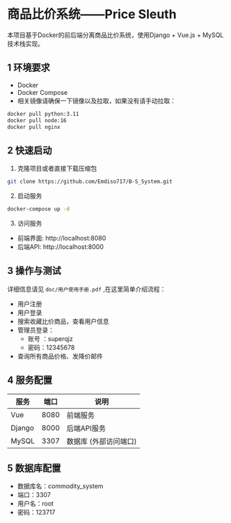 # 商品比价系统——Price Sleuth

本项目基于Docker的前后端分离商品比价系统，使用Django + Vue.js + MySQL技术栈实现。

## 1 环境要求

- Docker
- Docker Compose
- 相关镜像请确保一下镜像以及拉取，如果没有请手动拉取：
```bash
docker pull python:3.11
docker pull node:16
docker pull nginx
```

## 2 快速启动

1. 克隆项目或者直接下载压缩包

```bash
git clone https://github.com/Emdiso717/B-S_System.git
```

2. 启动服务
```bash
docker-compose up -d
```

3. 访问服务
- 前端界面: http://localhost:8080
- 后端API: http://localhost:8000

## 3 操作与测试

详细信息请见 `doc/用户使用手册.pdf` ,在这里简单介绍流程：

- 用户注册
- 用户登录
- 搜索收藏比价商品，查看用户信息
- 管理员登录：
  - 账号 ：superqjz
  - 密码：12345678
- 查询所有商品价格、发降价邮件

## 4 服务配置

| 服务   | 端口 | 说明                  |
| ------ | ---- | --------------------- |
| Vue    | 8080 | 前端服务              |
| Django | 8000 | 后端API服务           |
| MySQL  | 3307 | 数据库 (外部访问端口) |

## 5 数据库配置

- 数据库名：commodity_system
- 端口：3307
- 用户名：root
- 密码：123717
